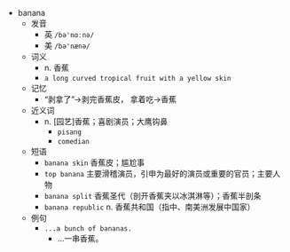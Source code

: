 - banana
  - 发音
    - 英 `/bə'nɑːnə/`
    - 美 `/bə'nænə/`
  - 词义
    - n. 香蕉
    - `a long curved tropical fruit with a yellow skin`
  - 记忆
    - “剥拿了”→剥完香蕉皮， 拿着吃→香蕉
  - 近义词
    - n. [园艺]香蕉；喜剧演员；大鹰钩鼻
      - `pisang`
      - `comedian`
  - 短语
    - `banana skin` 香蕉皮；尴尬事 
    - `top banana` 主要滑稽演员，引申为最好的演员或重要的官员；主要人物 
    - `banana split` 香蕉圣代（剖开香蕉夹以冰淇淋等）；香蕉半剖条 
    - `banana republic` n. 香蕉共和国（指中、南美洲发展中国家） 
  - 例句
    - `...a bunch of bananas.`
      - …一串香蕉。

